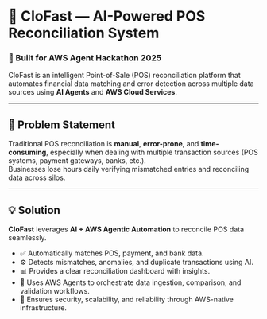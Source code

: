 # 🧠 CloFast — AI-Powered POS Reconciliation System

### 🚀 Built for AWS Agent Hackathon 2025

CloFast is an intelligent Point-of-Sale (POS) reconciliation platform that automates financial data matching and error detection across multiple data sources using **AI Agents** and **AWS Cloud Services**.

---

## 🧩 Problem Statement

Traditional POS reconciliation is **manual**, **error-prone**, and **time-consuming**, especially when dealing with multiple transaction sources (POS systems, payment gateways, banks, etc.).  
Businesses lose hours daily verifying mismatched entries and reconciling data across silos.

---

## 💡 Solution

**CloFast** leverages **AI + AWS Agentic Automation** to reconcile POS data seamlessly.

- ✅ Automatically matches POS, payment, and bank data.
- ⚙️ Detects mismatches, anomalies, and duplicate transactions using AI.
- 📊 Provides a clear reconciliation dashboard with insights.
- 🤖 Uses AWS Agents to orchestrate data ingestion, comparison, and validation workflows.
- 🔐 Ensures security, scalability, and reliability through AWS-native infrastructure.

